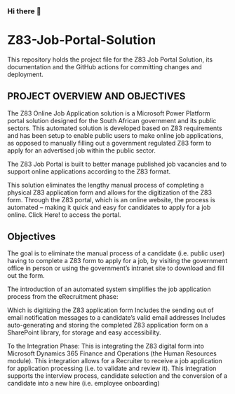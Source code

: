### Hi there 👋

<!--
**TG788/TG788** is a ✨ _special_ ✨ repository because its `README.md` (this file) appears on your GitHub profile.

Here are some ideas to get you started:

- 🔭 I’m currently working on ...
- 🌱 I’m currently learning ...
- 👯 I’m looking to collaborate on ...
- 🤔 I’m looking for help with ...
- 💬 Ask me about ...
- 📫 How to reach me: ...
- 😄 Pronouns: ...
- ⚡ Fun fact: ...
-->

# Z83-Job-Portal-Solution

This repository holds the project file for the Z83 Job Portal Solution, its documentation and the GitHub actions for committing changes and deployment.

## PROJECT OVERVIEW AND OBJECTIVES

The Z83 Online Job Application solution is a Microsoft Power Platform portal solution designed for the South African government and its public sectors. This automated solution is developed based on Z83 requirements and has been setup to enable public users to make online job applications, as opposed to manually filling out a government regulated Z83 form to apply for an advertised job within the public sector. 

The Z83 Job Portal is built to better manage published job vacancies and to support online applications according to the Z83 format.

This solution eliminates the lengthy manual process of completing a physical Z83 application form and allows for the digitization of the Z83 form. Through the Z83 portal, which is an online website, the process is automated – making it quick and easy for candidates to apply for a job online. Click Here! to access the portal. 

## Objectives
The goal is to eliminate the manual process of a candidate (i.e. public user) having to complete a Z83 form to apply for a job, by visiting the government office in person or using the government’s intranet site to download and fill out the form. 

The introduction of an automated system simplifies the job application process from the eRecruitment phase: 

Which is digitizing the Z83 application form
Includes the sending out of email notification messages to a candidate’s valid email addresses
Includes auto-generating and storing the completed Z83 application form on a SharePoint library, for storage and easy accessibility.  

To the Integration Phase:
This is integrating the Z83 digital form into Microsoft Dynamics 365 Finance and Operations (the Human Resources module). 
This integration allows for a Recruiter to receive a job application for application processing (i.e. to validate and review it).
This integration supports the interview process, candidate selection and the conversion of a candidate into a new hire (i.e. employee onboarding)


